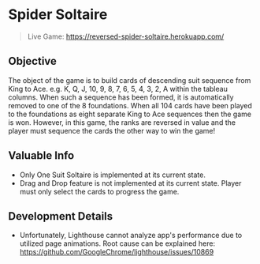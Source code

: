 # Spider Soltaire

> Live Game: https://reversed-spider-soltaire.herokuapp.com/

## Objective

The object of the game is to build cards of descending suit sequence from King to Ace. e.g. K, Q, J, 10, 9, 8, 7, 6, 5, 4, 3, 2, A within the tableau columns. When such a sequence has been formed, it is automatically removed to one of the 8 foundations. When all 104 cards have been played to the foundations as eight separate King to Ace sequences then the game is won.
However, in this game, the ranks are reversed in value and the player must sequence the cards the other way to win the game!

## Valuable Info

* Only One Suit Soltaire is implemented at its current state.
*  Drag and Drop feature is not implemented at its current state. Player must only select the cards to progress the game.


## Development Details

* Unfortunately, Lighthouse cannot analyze app's performance due to utilized page animations. Root cause can be explained here: https://github.com/GoogleChrome/lighthouse/issues/10869
